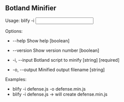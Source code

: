 ## Botland Minifier

Usage: blify -i <input file>

Options:
-  --help        Show help                                              [boolean]

-  --version     Show version number                                    [boolean]

-  -i, --input   Botland script to minify                     [string] [required]

-  -o, --output  Minified output filename                                [string]

Examples:
-  blify -i defense.js -o defense.min.js
-  blify -i defense.js  -> will create defense.min.js

